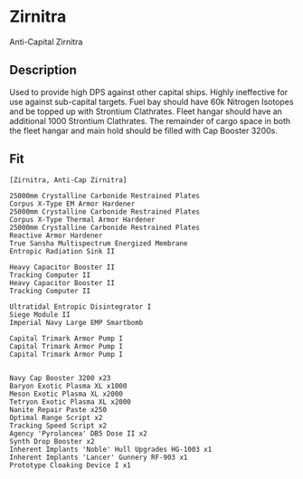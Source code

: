 # Zirnitra

Anti-Capital Zirnitra

## Description

Used to provide high DPS against other capital ships.  Highly ineffective for use against sub-capital targets.  Fuel bay should have 60k Nitrogen Isotopes and be topped up with Strontium Clathrates. Fleet hangar should have an additional 1000 Strontium Clathrates.  The remainder of cargo space in both the fleet hangar and main hold should be filled with Cap Booster 3200s.

## Fit

```
[Zirnitra, Anti-Cap Zirnitra]

25000mm Crystalline Carbonide Restrained Plates
Corpus X-Type EM Armor Hardener
25000mm Crystalline Carbonide Restrained Plates
Corpus X-Type Thermal Armor Hardener
25000mm Crystalline Carbonide Restrained Plates
Reactive Armor Hardener
True Sansha Multispectrum Energized Membrane
Entropic Radiation Sink II

Heavy Capacitor Booster II
Tracking Computer II
Heavy Capacitor Booster II
Tracking Computer II

Ultratidal Entropic Disintegrator I
Siege Module II
Imperial Navy Large EMP Smartbomb

Capital Trimark Armor Pump I
Capital Trimark Armor Pump I
Capital Trimark Armor Pump I


Navy Cap Booster 3200 x23
Baryon Exotic Plasma XL x1000
Meson Exotic Plasma XL x2000
Tetryon Exotic Plasma XL x2000
Nanite Repair Paste x250
Optimal Range Script x2
Tracking Speed Script x2
Agency 'Pyrolancea' DB5 Dose II x2
Synth Drop Booster x2
Inherent Implants 'Noble' Hull Upgrades HG-1003 x1
Inherent Implants 'Lancer' Gunnery RF-903 x1
Prototype Cloaking Device I x1
```

